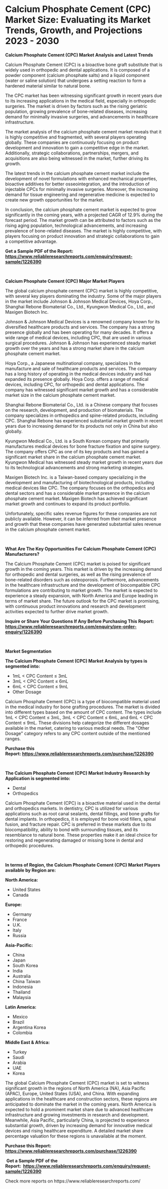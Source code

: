 <p><h1>Calcium Phosphate Cement (CPC) Market Size: Evaluating its Market Trends, Growth, and Projections 2023 - 2030</h1></p><p><strong>Calcium Phosphate Cement (CPC) Market Analysis and Latest Trends</strong></p>
<p><p>Calcium Phosphate Cement (CPC) is a bioactive bone graft substitute that is widely used in orthopedic and dental applications. It is composed of a powder component (calcium phosphate salts) and a liquid component (water or saline solution) that undergoes a setting reaction to form a hardened material similar to natural bone.</p><p>The CPC market has been witnessing significant growth in recent years due to its increasing applications in the medical field, especially in orthopedic surgeries. The market is driven by factors such as the rising geriatric population, growing prevalence of bone-related diseases, increasing demand for minimally invasive surgeries, and advancements in healthcare infrastructure.</p><p>The market analysis of the calcium phosphate cement market reveals that it is highly competitive and fragmented, with several players operating globally. These companies are continuously focusing on product development and innovation to gain a competitive edge in the market. Additionally, strategic collaborations, partnerships, mergers, and acquisitions are also being witnessed in the market, further driving its growth.</p><p>The latest trends in the calcium phosphate cement market include the development of novel formulations with enhanced mechanical properties, bioactive additives for better osseointegration, and the introduction of injectable CPCs for minimally invasive surgeries. Moreover, the increasing demand for tissue engineering and regenerative medicine is expected to create new growth opportunities for the market.</p><p>In conclusion, the calcium phosphate cement market is expected to grow significantly in the coming years, with a projected CAGR of 12.9% during the forecast period. The market growth can be attributed to factors such as the rising aging population, technological advancements, and increasing prevalence of bone-related diseases. The market is highly competitive, with players focusing on product innovation and strategic collaborations to gain a competitive advantage.</p></p>
<p><strong>Get a Sample PDF of the Report:&nbsp; <a href="https://www.reliableresearchreports.com/enquiry/request-sample/1226390">https://www.reliableresearchreports.com/enquiry/request-sample/1226390</a></strong></p>
<p>&nbsp;</p>
<p><strong>Calcium Phosphate Cement (CPC) Major Market Players</strong></p>
<p><p>The global calcium phosphate cement (CPC) market is highly competitive, with several key players dominating the industry. Some of the major players in the market include Johnson & Johnson Medical Devices, Hoya Corp., Shanghai Rebone Biomaterial Co., Ltd., Kyungwon Medical Co., Ltd., and Maxigen Biotech Inc.</p><p>Johnson & Johnson Medical Devices is a renowned company known for its diversified healthcare products and services. The company has a strong presence globally and has been operating for many decades. It offers a wide range of medical devices, including CPC, that are used in various surgical procedures. Johnson & Johnson has experienced steady market growth over the years and has a strong market share in the calcium phosphate cement market.</p><p>Hoya Corp., a Japanese multinational company, specializes in the manufacture and sale of healthcare products and services. The company has a long history of operating in the medical devices industry and has expanded its presence globally. Hoya Corp. offers a range of medical devices, including CPC, for orthopedic and dental applications. The company has witnessed significant market growth and has a considerable market size in the calcium phosphate cement market.</p><p>Shanghai Rebone Biomaterial Co., Ltd. is a Chinese company that focuses on the research, development, and production of biomaterials. The company specializes in orthopedics and spine-related products, including CPC. Shanghai Rebone has experienced substantial market growth in recent years due to increasing demand for its products not only in China but also globally.</p><p>Kyungwon Medical Co., Ltd. is a South Korean company that primarily manufactures medical devices for bone fracture fixation and spine surgery. The company offers CPC as one of its key products and has gained a significant market share in the calcium phosphate cement market. Kyungwon Medical has witnessed steady market growth in recent years due to its technological advancements and strong marketing strategies.</p><p>Maxigen Biotech Inc. is a Taiwan-based company specializing in the development and manufacturing of biotechnological products, including medical devices like CPC. The company focuses on the orthopedics and dental sectors and has a considerable market presence in the calcium phosphate cement market. Maxigen Biotech has achieved significant market growth and continues to expand its product portfolio.</p><p>Unfortunately, specific sales revenue figures for these companies are not publicly available. However, it can be inferred from their market presence and growth that these companies have generated substantial sales revenue in the calcium phosphate cement market.</p></p>
<p>&nbsp;</p>
<p><strong>What Are The Key Opportunities For Calcium Phosphate Cement (CPC) Manufacturers?</strong></p>
<p><p>The Calcium Phosphate Cement (CPC) market is poised for significant growth in the coming years. This market is driven by the increasing demand for orthopedic and dental surgeries, as well as the rising prevalence of bone-related disorders such as osteoporosis. Furthermore, advancements in the healthcare infrastructure and the development of biocompatible CPC formulations are contributing to market growth. The market is expected to experience a steady expansion, with North America and Europe leading in terms of market share. The future outlook for the CPC market is promising, with continuous product innovations and research and development activities expected to further drive market growth.</p></p>
<p><strong>Inquire or Share Your Questions If Any Before Purchasing This Report: <a href="https://www.reliableresearchreports.com/enquiry/pre-order-enquiry/1226390">https://www.reliableresearchreports.com/enquiry/pre-order-enquiry/1226390</a></strong></p>
<p>&nbsp;</p>
<p><strong>Market Segmentation</strong></p>
<p><strong>The Calcium Phosphate Cement (CPC) Market Analysis by types is segmented into:</strong></p>
<p><ul><li>1mL < CPC Content ≤ 3mL</li><li>3mL < CPC Content ≤ 6mL</li><li>6mL < CPC Content ≤ 9mL</li><li>Other Dosage</li></ul></p>
<p><p>Calcium Phosphate Cement (CPC) is a type of biocompatible material used in the medical industry for bone grafting procedures. The market is divided into different types based on the amount of CPC content. The types include 1mL < CPC Content ≤ 3mL, 3mL < CPC Content ≤ 6mL, and 6mL < CPC Content ≤ 9mL. These divisions help categorize the different dosages available in the market, catering to various medical needs. The "Other Dosage" category refers to any CPC content outside of the mentioned ranges.</p></p>
<p><strong>Purchase this Report:&nbsp;<a href="https://www.reliableresearchreports.com/purchase/1226390">https://www.reliableresearchreports.com/purchase/1226390</a></strong></p>
<p>&nbsp;</p>
<p><strong>The Calcium Phosphate Cement (CPC) Market Industry Research by Application is segmented into:</strong></p>
<p><ul><li>Dental</li><li>Orthopedics</li></ul></p>
<p><p>Calcium Phosphate Cement (CPC) is a bioactive material used in the dental and orthopedics markets. In dentistry, CPC is utilized for various applications such as root canal sealants, dental fillings, and bone grafts for dental implants. In orthopedics, it is employed for bone void fillers, spinal fusion, and fracture repair. CPC is preferred in these markets due to its biocompatibility, ability to bond with surrounding tissues, and its resemblance to natural bone. These properties make it an ideal choice for restoring and regenerating damaged or missing bone in dental and orthopedic procedures.</p></p>
<p>&nbsp;</p>
<p><strong>In terms of Region, the Calcium Phosphate Cement (CPC) Market Players available by Region are:</strong></p>
<p>
    <p> <strong> North America: </strong>
        <ul>
            <li>United States</li>
            <li>Canada</li>
        </ul>
        </p> 
    <p> <strong> Europe: </strong>
        <ul>
            <li>Germany</li>
            <li>France</li>
            <li>U.K.</li>
            <li>Italy</li>
            <li>Russia</li>
        </ul>
        </p> 
    <p> <strong> Asia-Pacific: </strong>
        <ul>
            <li>China</li>
            <li>Japan</li>
            <li>South Korea</li>
            <li>India</li>
            <li>Australia</li>
            <li>China Taiwan</li>
            <li>Indonesia</li>
            <li>Thailand</li>
            <li>Malaysia</li>
        </ul>
        </p> 
    <p> <strong> Latin America: </strong>
        <ul>
            <li>Mexico</li>
            <li>Brazil</li>
            <li>Argentina Korea</li>
            <li>Colombia</li>
        </ul>
        </p> 
    <p> <strong> Middle East & Africa: </strong>
        <ul>
            <li>Turkey</li>
            <li>Saudi</li>
            <li>Arabia</li>
            <li>UAE</li>
            <li>Korea</li>
        </ul>
    </p>
    </p>
<p><p>The global Calcium Phosphate Cement (CPC) market is set to witness significant growth in the regions of North America (NA), Asia Pacific (APAC), Europe, United States (USA), and China. With expanding applications in the healthcare and construction sectors, these regions are anticipated to dominate the market in the coming years. North America is expected to hold a prominent market share due to advanced healthcare infrastructure and growing investments in research and development. Meanwhile, Asia Pacific, particularly China, is projected to experience substantial growth, driven by increasing demand for innovative medical devices and rising healthcare expenditure. A detailed market share percentage valuation for these regions is unavailable at the moment.</p></p>
<p><strong>Purchase this Report: <a href="https://www.reliableresearchreports.com/purchase/1226390">https://www.reliableresearchreports.com/purchase/1226390</a></strong></p>
<p>&nbsp;<strong>Get a Sample PDF of the Report:&nbsp;&nbsp;<a href="https://www.reliableresearchreports.com/enquiry/request-sample/1226390">https://www.reliableresearchreports.com/enquiry/request-sample/1226390</a></strong></p>
<p><strong></strong></p>
<p>Check more reports on https://www.reliableresearchreports.com/</p>